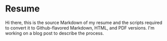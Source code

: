 Resume
======

Hi there, this is the source Markdown of my resume and the scripts required to
convert it to Github-flavored Markdown, HTML, and PDF versions. I'm working on
a blog post to describe the process.

